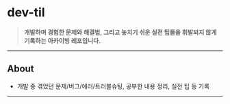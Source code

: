 # dev-til

> **개발하며 경험한 문제와 해결법, 그리고 놓치기 쉬운 실전 팁들을 휘발되지 않게 기록하는 아카이빙 레포입니다.**
>
---

## About

* 개발 중 겪었던 문제/버그/에러/트러블슈팅, 공부한 내용 정리, 실전 팁 등 기록

---

